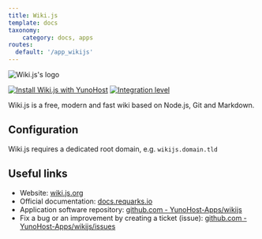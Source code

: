 ```yaml
---
title: Wiki.js
template: docs
taxonomy:
    category: docs, apps
routes:
  default: '/app_wikijs'
---
```


![Wiki.js's logo](image://wikijs_logo.svg?resize=,80)

[![Install Wiki.js with YunoHost](https://install-app.yunohost.org/install-with-yunohost.png)](https://install-app.yunohost.org/?app=wikijs) [![Integration level](https://dash.yunohost.org/integration/wikijs.svg)](https://dash.yunohost.org/appci/app/wikijs)

Wiki.js is a free, modern and fast wiki based on Node.js, Git and Markdown.

## Configuration

Wiki.js requires a dedicated root domain, e.g. `wikijs.domain.tld`

## Useful links

+ Website: [wiki.js.org](https://wiki.js.org/)
+ Official documentation: [docs.requarks.io](https://docs.requarks.io/)
+ Application software repository: [github.com - YunoHost-Apps/wikijs](https://github.com/YunoHost-Apps/wikijs_ynh)
+ Fix a bug or an improvement by creating a ticket (issue): [github.com - YunoHost-Apps/wikijs/issues](https://github.com/YunoHost-Apps/wikijs_ynh/issues)

